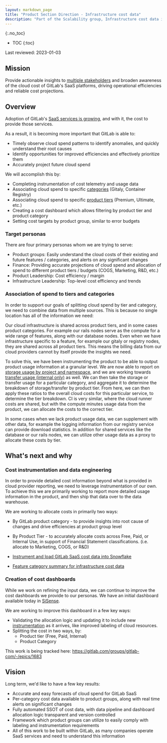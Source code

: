 ```yaml
---
layout: markdown_page
title: "Product Section Direction - Infrastructure cost data"
description: "Part of the Scalability group, Infrastructure cost data is working to provide insights and awareness into the cost of GitLab's SaaS platforms"
---
```


{:.no_toc}

- TOC
{:toc}

Last reviewed: 2023-01-03

## Mission

Provide actionable insights to [multiple stakeholders](#personas) and broaden awareness of the cloud cost of GitLab's SaaS platforms, driving operational efficiencies and reliable cost projections.

## Overview

Adoption of GitLab's [SaaS services is growing](https://ir.gitlab.com/node/8016/html#ic28432d692fc49cba2df39695b0d1973_37), and with it, the cost to provide those services.

As a result, it is becoming more important that GitLab is able to:

* Timely observe cloud spend patterns to identify anomalies, and quickly understand their root causes
* Identify opportunities for improved efficiencies and effectively prioritize them
* Accurately project future cloud spend

We will accomplish this by:

* Completing instrumentation of cost telemetry and usage data
* Associating cloud spend to specific [categories](/handbook/product/categories/) (Gitaly, Container Registry)
* Associating cloud spend to specific [product tiers](/pricing/) (Premium, Ultimate, etc.)
* Creating a cost dashboard which allows filtering by product tier and product category
* Setting cost targets by product group, similar to error budgets

### Target personas

There are four primary personas whom we are trying to serve:

* Product groups: Easily understand the cloud costs of their existing and future features / categories, and alerts on any significant changes
* Finance: Providing accurate projections of cloud spend and allocation of spend to different product tiers / budgets (COGS, Marketing, R&D, etc.)
* Product Leadership: Cost efficiency / margin
* Infrastructure Leadership: Top-level cost efficiency and trends

### Association of spend to tiers and categories

In order to support our goals of splitting cloud spend by tier and category, we need to combine data from multiple sources. This is because no single location has all of the information we need:

Our cloud infrastructure is shared across product tiers, and in some cases product categories. For example our rails nodes serve as the compute for a wide range of features, along with our database nodes. Even when we have infrastructure specific to a feature, for example our gitaly or registry nodes, they are shared across all product tiers. This means the billing data from our cloud providers cannot by itself provide the insights we need.

To solve this, we have been instrumenting the product to be able to output product usage information at a granular level. We are now able to report on [storage usage by project and namespace](https://docs.gitlab.com/ee/user/usage_quotas.html), and we are working towards [transfer usage (internal only)](https://gitlab.com/groups/gitlab-org/-/epics/7421) as well. We can then take the storage or transfer usage for a particular category, and aggregate it to determine the breakdown of storage/transfer by product tier. From here, we can then apply these ratios to the overall cloud costs for this particular service, to determine the tier breakdown. CI is very similar, where the cloud runner costs are shared, but with the compute minutes usage data from the product, we can allocate the costs to the correct tier.

In some cases when we lack product usage data, we can supplement with other data, for example the logging information from our registry service can provide download statistics. In addition for shared services like the database or our rails nodes, we can utilize other usage data as a proxy to allocate these costs by tier.

## What's next and why

### Cost instrumentation and data engineering

In order to provide detailed cost information beyond what is provided in cloud provider reporting, we need to leverage instrumentation of our own. To achieve this we are primarily working to report more detailed usage information in the product, and then ship that data over to the data warehouse.

We are working to allocate costs in primarily two ways:

* By GitLab product category - to provide insights into root cause of changes and drive efficiencies at product group level
* By Product Tier - to accurately allocate costs across Free, Paid, or Internal Use, in support of Financial Statement classifications. (i.e. allocate to Marketing, COGS, or R&D)

* [Instrument and load GitLab SaaS cost data into Snowflake](https://gitlab.com/groups/gitlab-data/-/epics/440)
* [Feature category summary for infrastructure cost data](https://gitlab.com/gitlab-com/gl-infra/scalability/-/issues/1925)

### Creation of cost dashboards

While we work on refining the input data, we can continue to improve the cost dashboards we provide to our personas. We have an initial dashboard available today in [SiSense](https://app.periscopedata.com/app/gitlab/1088870/Allocating-Differences-(Networking)-Sheet---WIP).

We are working to improve this dashboard in a few key ways:

* Validating the allocation logic and updating it to include new [instrumentation](#cost-instrumentation-and-data-engineering) as it arrives, like improved labeling of cloud resources.
* Splitting the cost in two ways, by:
  * Product tier (Free, Paid, Internal)
  * Product Category

This work is being tracked here: https://gitlab.com/groups/gitlab-com/-/epics/1683

## Vision

Long term, we'd like to have a few key results:

* Accurate and easy forecasts of cloud spend for GitLab SaaS
* Per-category cost data available to product groups, along with real time alerts on significant changes
* Fully automated SSOT of cost data, with data pipeline and dashboard allocation logic transparent and version controlled
* Framework which product groups can utilize to easily comply with labeling and instrumentation requirements
* All of this work to be built within GitLab, as many companies operate SaaS services and need to understand this information
